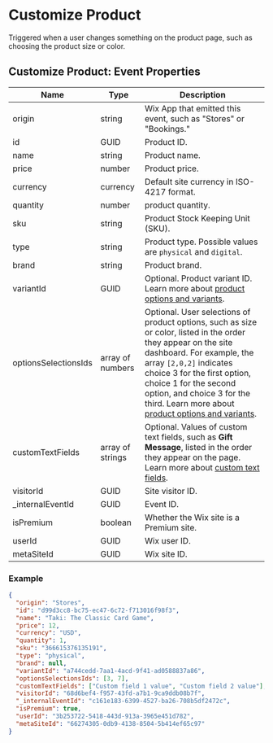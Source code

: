 # Customize Product

Triggered when a user changes something on the product page, such as choosing the product size or color.

## Customize Product: Event Properties

| Name                 | Type             | Description                                                                                                                                                                                                                                                                                                                                                                                              |
| -------------------- | ---------------- | -------------------------------------------------------------------------------------------------------------------------------------------------------------------------------------------------------------------------------------------------------------------------------------------------------------------------------------------------------------------------------------------------------- |
| origin               | string           | Wix App that emitted this event, such as "Stores" or "Bookings."                                                                                                                                                                                                                                                                                                                                         |
| id                   | GUID             | Product ID.                                                                                                                                                                                                                                                                                                                                                                                              |
| name                 | string           | Product name.                                                                                                                                                                                                                                                                                                                                                                                            |
| price                | number           | Product price.                                                                                                                                                                                                                                                                                                                                                                                           |
| currency             | currency         | Default site currency in ISO-4217 format.                                                                                                                                                                                                                                                                                                                                                                |
| quantity             | number           | product quantity.                                                                                                                                                                                                                                                                                                                                                                                        |
| sku                  | string           | Product Stock Keeping Unit (SKU).                                                                                                                                                                                                                                                                                                                                                                        |
| type                 | string           | Product type. Possible values are `physical` and `digital`.                                                                                                                                                                                                                                                                                                                                              |
| brand                | string           | Product brand.                                                                                                                                                                                                                                                                                                                                                                                           |
| variantId            | GUID             | Optional. Product variant ID. Learn more about [product options and variants](https://support.wix.com/en/article/wix-stores-adding-and-customizing-product-options).                                                                                                                                                                                                                                     |
| optionsSelectionsIds | array of numbers | Optional. User selections of product options, such as size or color, listed in the order they appear on the site dashboard. For example, the array `[2,0,2]` indicates choice 3 for the first option, choice 1 for the second option, and choice 3 for the third. Learn more about [product options and variants](https://support.wix.com/en/article/wix-stores-adding-and-customizing-product-options). |
| customTextFields     | array of strings | Optional. Values of custom text fields, such as **Gift Message**, listed in the order they appear on the page. Learn more about [custom text fields](https://support.wix.com/en/article/wix-stores-allowing-customers-to-add-a-message-when-purchasing-a-product).                                                                                                                                           |
| visitorId            | GUID             | Site visitor ID.                                                                                                                                                                                                                                                                                                                                                                                         |
| \_internalEventId    | GUID             | Event ID.                                                                                                                                                                                                                                                                                                                                                                                                |
| isPremium            | boolean          | Whether the Wix site is a Premium site.                                                                                                                                                                                                                                                                                                                                                                  |
| userId               | GUID             | Wix user ID.                                                                                                                                                                                                                                                                                                                                                                                             |
| metaSiteId           | GUID             | Wix site ID.                                                                                                                                                                                                                                                                                                                                                                                             |


### Example

```json
{
  "origin": "Stores",
  "id": "d99d3cc8-bc75-ec47-6c72-f713016f98f3",
  "name": "Taki: The Classic Card Game",
  "price": 12,
  "currency": "USD",
  "quantity": 1,
  "sku": "366615376135191",
  "type": "physical",
  "brand": null,
  "variantId": "a744cedd-7aa1-4acd-9f41-ad0588837a86",
  "optionsSelectionsIds": [3, 7],
  "customTextFields": ["Custom field 1 value", "Custom field 2 value"],
  "visitorId": "68d6bef4-f957-43fd-a7b1-9ca9ddb08b7f",
  "_internalEventId": "c161e183-6399-4527-ba26-708b5df2472c",
  "isPremium": true,
  "userId": "3b253722-5418-443d-913a-3965e451d782",
  "metaSiteId": "66274305-0db9-4138-8504-5b414ef65c97"
}
```

